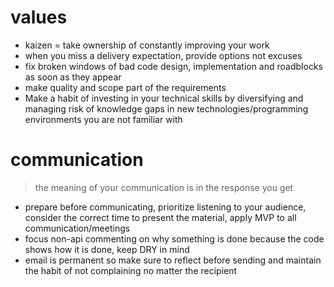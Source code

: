 # values
- kaizen = take ownership of constantly improving your work
- when you miss a delivery expectation, provide options not excuses
- fix broken windows of bad code design, implementation and roadblocks as soon as they appear
- make quality and scope part of the requirements
- Make a habit of investing in your technical skills by diversifying and managing risk of knowledge gaps in new technologies/programming environments you are not familiar with


# communication
> the meaning of your communication is in the response you get

- prepare before communicating, prioritize listening to your audience, consider the correct time to present the material, apply MVP to all communication/meetings
- focus non-api commenting on why something is done because the code shows how it is done, keep DRY in mind
- email is permanent so make sure to reflect before sending and maintain the habit of not complaining no matter the recipient